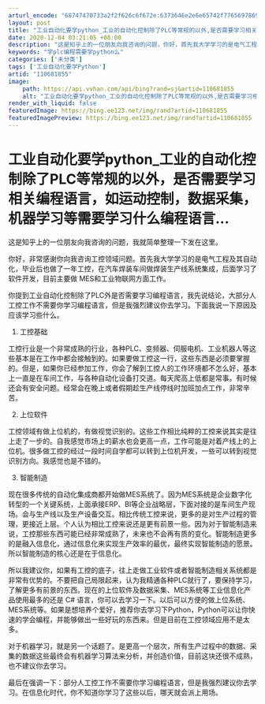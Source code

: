 ```yaml
---
arturl_encode: "68747470733a2f2f626c6f672e:6373646e2e6e65742f77656978696e5f33393534393835322f:61727469636c652f64657461696c732f313130363831383535"
layout: post
title: "工业自动化要学python_工业的自动化控制除了PLC等常规的以外,是否需要学习相关编程语言,如运动控制,数据采集,机器学习等需要学习什么编程语言..."
date: 2020-12-04 03:21:05 +08:00
description: "这是知乎上的一位朋友向我咨询的问题，你好，首先我大学学习的是电气工程及"
keywords: "学plc编程需要学python么"
categories: ['未分类']
tags: ['工业自动化要学Python']
artid: "110681855"
image:
    path: https://api.vvhan.com/api/bing?rand=sj&artid=110681855
    alt: "工业自动化要学python_工业的自动化控制除了PLC等常规的以外,是否需要学习相关编程语言,如运动控制,数据采集,机器学习等需要学习什么编程语言..."
render_with_liquid: false
featuredImage: https://bing.ee123.net/img/rand?artid=110681855
featuredImagePreview: https://bing.ee123.net/img/rand?artid=110681855
---
```


# 工业自动化要学python\_工业的自动化控制除了PLC等常规的以外，是否需要学习相关编程语言，如运动控制，数据采集，机器学习等需要学习什么编程语言...

这是知乎上的一位朋友向我咨询的问题，我就简单整理一下发在这里。

你好，非常感谢你向我咨询工控领域问题。首先我大学学习的是电气工程及其自动化，毕业后也做了一年工控，在汽车焊装车间做焊装生产线系统集成，后面学习了软件开发，目前主要做 MES和工业物联网方面工作。

你提到工业自动化控制除了PLC外是否需要学习编程语言，我先说结论，大部分人工控工作不需要你学习编程语言，但是我强烈建议你去学习。下面我说一下原因及应该学习些什么。

1. 工控基础

工控行业是一个非常成熟的行业，各种PLC、变频器、伺服电机、工业机器人等这些基本是在工作中都会接触到的。如果要做工控这一行，这些东西是必须要掌握的。但是，如果你已经参加工作，你会了解到工控人的工作环境都不怎么好，基本上一直是在车间工作，与各种自动化设备打交道。每天爬高上低都是常事。有时候还会有安全问题。经常会在晚上或者假期趁生产线停线时加班加点工作，非常辛苦。

2. 上位软件

工控领域有做上位机的，有做视觉识别的。这些工作相比纯粹的工控来说其实是往上走了一步的。自我感觉市场上的薪水也会更高一点，工作可能是对着产线上的上位机。很多做工控的经过一段时间自学都可以转到上位机开发，一些可以转到视觉识别方向。我感觉也是不错的。

3. 智能制造

现在很多传统的自动化集成商都开始做MES系统了。因为MES系统是企业数字化转型的一个关键系统，上面承接ERP、BI等企业战略层，下面对接的是车间生产现场。会与生产线以及生产设备交互。相比传统工控来说，更多的是对生产过程的管理，更接近上层。个人认为相比工控来说还是更有前景一些。因为对于智能制造来说，工控那些东西可能已经非常成熟了，未来也不会再有质的变化。智能制造更多的是融入信息化，通过信息化来实现生产效率的最优，最终实现智能制造的愿景。所以智能制造的核心还是在于信息化。

所以我建议你，如果有工控的底子，往上走做工业软件或者智能制造相关系统都是非常有优势的。不要把自己局限起来，认为我精通各种PLC就行了，要保持学习，了解更多有前景的东西。现在的上位软件及数据采集、MES系统等工业信息化产品使用最多的还是 C# 语言，你可以去学习一下。以后可以方便的做上位系统、MES系统等。如果是想培养个爱好，推荐你去学习下Python，Python可以让你快速的学会编程，并能够做出一些好玩的东西来。但是目前在工控领域应用不是太多。

对于机器学习，就是另一个话题了。是更高一个层次，所有生产过程中的数据、采集的数据这些最终会有机器学习算法来分析，并创造价值，目前这块还很不成熟，也不建议你去学习。

最后在强调一下：部分人工控工作不需要你学习编程语言，但是我强烈建议你去学习。在信息化时代，你不知道你学习了这些以后，哪天就会派上用场。